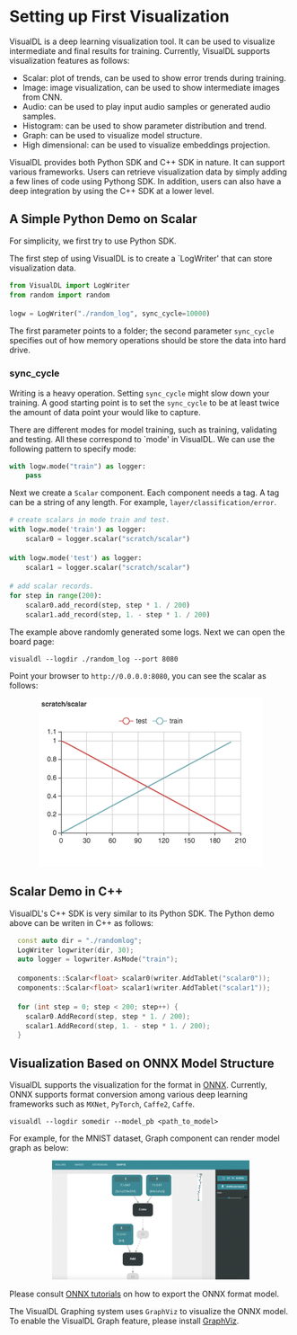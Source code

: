 Setting up First Visualization
==============================

VisualDL is a deep learning visualization tool. It can be used to visualize intermediate and final results for training.
Currently, VisualDL supports visualization features as follows:

- Scalar: plot of trends, can be used to show error trends during training.
- Image: image visualization, can be used to show intermediate images from CNN.
- Audio: can be used to play input audio samples or generated audio samples.
- Histogram: can be used to show parameter distribution and trend.
- Graph: can be used to visualize model structure.
- High dimensional: can be used to visualize embeddings projection.

VisualDL provides both Python SDK and C++ SDK in nature. It can support various frameworks.
Users can retrieve visualization data by simply adding a few lines of code using Pythong SDK.
In addition, users can also have a deep integration by using the C++ SDK at a lower level.

## A Simple Python Demo on Scalar
For simplicity, we first try to use Python SDK.

The first step of using VisualDL is to create a `LogWriter' that can store visualization data.


```python
from VisualDL import LogWriter
from random import random

logw = LogWriter("./random_log", sync_cycle=10000)
```

The first parameter points to a folder; the second parameter `sync_cycle` specifies out of how memory operations should be
store the data into hard drive.

### sync_cycle
Writing is a heavy operation. Setting `sync_cycle` might slow down your training.
A good starting point is to set the `sync_cycle` to be at least twice the amount of data point your would like to capture.

There are different modes for model training, such as training, validating and testing. All these correspond to `mode' in VisualDL.
We can use the following pattern to specify mode:


```python
with logw.mode("train") as logger:
    pass
```

Next we create a `Scalar` component. Each component needs a tag. A tag can be a string of any length.
For example, `layer/classification/error`.

```python
# create scalars in mode train and test.
with logw.mode('train') as logger:
    scalar0 = logger.scalar("scratch/scalar")

with logw.mode('test') as logger:
    scalar1 = logger.scalar("scratch/scalar")

# add scalar records.
for step in range(200):
    scalar0.add_record(step, step * 1. / 200)
    scalar1.add_record(step, 1. - step * 1. / 200)
```

The example above randomly generated some logs. Next we can open the board page:

```
visualdl --logdir ./random_log --port 8080
```

Point your browser to `http://0.0.0.0:8080`, you can see the scalar as follows:

<p align="center">
<img src="https://raw.githubusercontent.com/PaddlePaddle/VisualDL/develop/docs/images/scratch_scalar.png"/>
</p>

## Scalar Demo in C++
VisualDL's C++ SDK is very similar to its Python SDK. The Python demo above can be writen in C++ as follows:

```c++
  const auto dir = "./randomlog";
  LogWriter logwriter(dir, 30);
  auto logger = logwriter.AsMode("train");

  components::Scalar<float> scalar0(writer.AddTablet("scalar0"));
  components::Scalar<float> scalar1(writer.AddTablet("scalar1"));

  for (int step = 0; step < 200; step++) {
    scalar0.AddRecord(step, step * 1. / 200);
    scalar1.AddRecord(step, 1. - step * 1. / 200);
  }
```

## Visualization Based on ONNX Model Structure
VisualDL supports the visualization for the format in [ONNX](https://github.com/onnx/onnx).
Currently, ONNX supports format conversion among various deep learning frameworks such as `MXNet`, `PyTorch`, `Caffe2`, `Caffe`.

```
visualdl --logdir somedir --model_pb <path_to_model>
```

For example, for the MNIST dataset, Graph component can render model graph as below:

<p align=center>
<img width="70%" src="https://raw.githubusercontent.com/PaddlePaddle/VisualDL/develop/demo/mxnet/mxnet_graph.gif" />
</p>

Please consult [ONNX tutorials](https://github.com/onnx/tutorials) on how to export the ONNX format model.

The VisualDL Graphing system uses `GraphViz` to visualize the ONNX model. To enable the VisualDL Graph feature,
please install [GraphViz](https://www.graphviz.org/download/).
